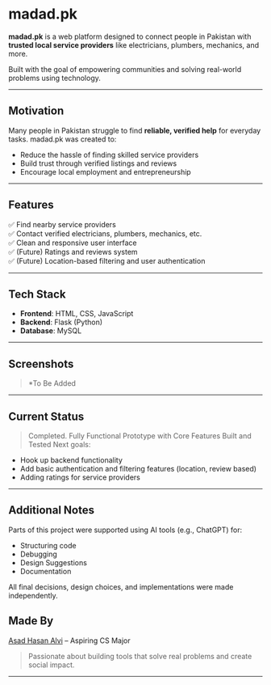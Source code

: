 # madad.pk 

**madad.pk** is a web platform designed to connect people in Pakistan with **trusted local service providers** like electricians, plumbers, mechanics, and more.

Built with the goal of empowering communities and solving real-world problems using technology.

---

## Motivation

Many people in Pakistan struggle to find **reliable, verified help** for everyday tasks. madad.pk was created to:

- Reduce the hassle of finding skilled service providers
- Build trust through verified listings and reviews
- Encourage local employment and entrepreneurship

---

## Features

✅ Find nearby service providers  
✅ Contact verified electricians, plumbers, mechanics, etc.  
✅ Clean and responsive user interface  
✅ (Future) Ratings and reviews system  
✅ (Future) Location-based filtering and user authentication

---

## Tech Stack

- **Frontend**: HTML, CSS, JavaScript  
- **Backend**: Flask (Python)
- **Database**: MySQL

---

## Screenshots

> *To Be Added

---

## Current Status

> Completed. Fully Functional Prototype with Core Features Built and Tested 
Next goals:
- Hook up backend functionality
- Add basic authentication and filtering features (location, review based)
- Adding ratings for service providers

---

## Additional Notes

Parts of this project were supported using AI tools (e.g., ChatGPT) for:

- Structuring code
- Debugging
- Design Suggestions
- Documentation

All final decisions, design choices, and implementations were made independently.

## Made By

[Asad Hasan Alvi](https://github.com/asadhasanalvi) – Aspiring CS Major  
> Passionate about building tools that solve real problems and create social impact.

---
